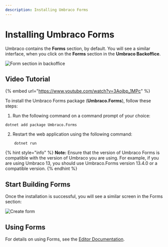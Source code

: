 ```yaml
---
description: Installing Umbraco Forms
---
```


# Installing Umbraco Forms

Umbraco contains the **Forms** section, by default. You will see a similar interface, when you click on the **Forms** section in the **Umbraco Backoffice**.

![Form section in backoffice](images/Forms\_Section\_Backoffice.png)

## Video Tutorial

{% embed url="https://www.youtube.com/watch?v=3Aojbp_1MPc" %}

To install the Umbraco Forms package (**Umbraco.Forms**), follow these steps:

1. Run the following command on a command prompt of your choice:

```
dotnet add package Umbraco.Forms
```

2. Restart the web application using the following command:

```
    dotnet run
```
    
{% hint style="info" %}
**Note:** Ensure that the version of Umbraco Forms is compatible with the version of Umbraco you are using. For example, if you are using Umbraco 13, you should use Umbraco.Forms version 13.4.0 or a compatible version.
{% endhint %}

## Start Building Forms

Once the installation is successful, you will see a similar screen in the Forms section:

![Create form](images/start-with-forms-v9.png)

## Using Forms

For details on using Forms, see the [Editor Documentation](../editor/creating-a-form/README.md).
